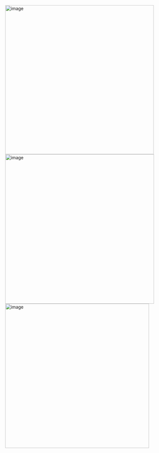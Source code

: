 <img width="475" alt="image" src="https://user-images.githubusercontent.com/117038006/217473316-764922ad-6bae-4847-bf7d-57aa203fdbec.png">
<img width="476" alt="image" src="https://user-images.githubusercontent.com/117038006/217473345-d7417b8d-d9c7-4220-b9d9-35e0f6fac033.png">
<img width="460" alt="image" src="https://user-images.githubusercontent.com/117038006/217473357-8c5890ec-124c-44d7-a7d2-e061d292ef3a.png">
